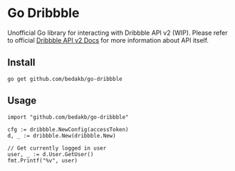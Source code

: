 # Go Dribbble
Unofficial Go library for interacting with Dribbble API v2 (WIP).
Please refer to official [Dribbble API v2 Docs](http://developer.dribbble.com/v2/) for more information about API itself.
 
## Install
```
go get github.com/bedakb/go-dribbble
```

## Usage
```
import "github.com/bedakb/go-dribbble"

cfg := dribbble.NewConfig(accessToken)
d, _ := dribbble.New(dribbble.New)

// Get currently logged in user
user, _ := d.User.GetUser()
fmt.Printf("%v", user)
```
